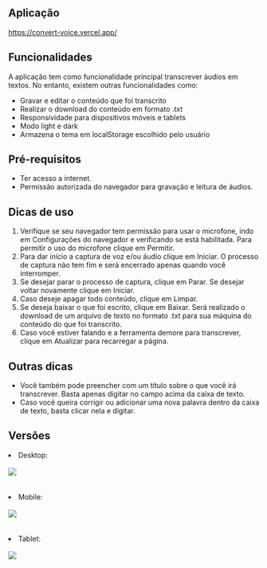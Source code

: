## Aplicação
https://convert-voice.vercel.app/

## Funcionalidades
<p>A aplicação tem como funcionalidade principal transcrever áudios em textos. No entanto, existem outras funcionalidades como:</p>
<ul>
  <li>Gravar e editar o conteúdo que foi transcrito</li>  
  <li>Realizar o download do conteúdo em formato .txt</li>
  <li>Responsividade para dispositivos móveis e tablets</li>
  <li>Modo light e dark</li>
  <li>Armazena o tema em localStorage escolhido pelo usuário</li>
</ul>

## Pré-requisitos
  <ul>
    <li>Ter acesso a internet.</li>
    <li>Permissão autorizada do navegador para gravação e leitura de áudios.</li>
  </ul>

## Dicas de uso
  <ol>                        
      <li>
            Verifique se seu navegador tem permissão para usar o microfone, indo em Configurações do navegador e verificando se está habilitada. Para permitir o uso do microfone clique em Permitir.
      </li>                        
      <li>
            Para dar início a captura de voz e/ou áudio clique em Iniciar. O processo de captura não tem fim e será encerrado apenas quando você interromper.
      </li>
      <li>
            Se desejar parar o processo de captura, clique em Parar. Se desejar voltar novamente clique em Iniciar.
      </li>
      <li>
            Caso deseje apagar todo conteúdo, clique em Limpar.
      </li>                    
      <li>
            Se deseja baixar o que foi escrito, clique em Baixar. Será realizado o download de um arquivo de texto no formato .txt para sua máquina do conteúdo do que foi transcrito.                            
      </li>                    
      <li>
            Caso você estiver falando e a ferramenta demore para transcrever, clique em Atualizar para recarregar a página.
      </li>                        
  </ol>

## Outras dicas
  <ul>
      <li>
          Você também pode preencher com um título sobre o que você irá transcrever. Basta apenas digitar no campo acima da caixa de texto.
      </li>
      <li>
          Caso você queira corrigir ou adicionar uma nova palavra dentro da caixa de texto, basta clicar nela e digitar.
      </li>
  </ul>

## Versões
<div>
  <li>Desktop:</li> <br>
  <img src="https://github.com/tiagorodri-dev/ConvertVoice/assets/68871083/9642bbba-c73d-4177-b74c-ea262c21d787"><br><br><br>

  <li>Mobile:</li> <br>
  <img src="https://github.com/tiagorodri-dev/ConvertVoice/assets/68871083/cca185e9-3cbe-4cfa-b48b-5c2298f1baa8"> <br><br><br>

  <li>Tablet:</li> <br>
  <img src="https://github.com/tiagorodri-dev/ConvertVoice/assets/68871083/1e5326d5-446b-4731-bfeb-bf53764d9005">

</div>
